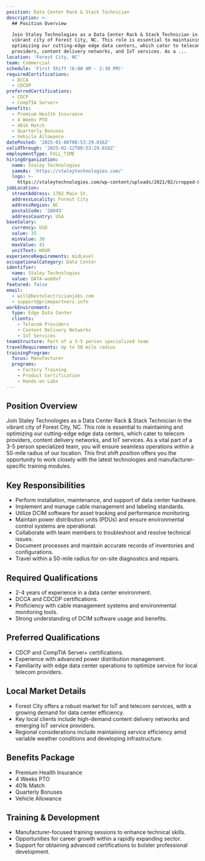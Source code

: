 ```yaml
---
position: Data Center Rack & Stack Technician
description: >-
  ## Position Overview

  Join Staley Technologies as a Data Center Rack & Stack Technician in the
  vibrant city of Forest City, NC. This role is essential to maintaining and
  optimizing our cutting-edge edge data centers, which cater to telecom
  providers, content delivery networks, and IoT services. As a ...
location: 'Forest City, NC'
team: Commercial
schedule: 'First Shift (6:00 AM - 2:30 PM)'
requiredCertifications:
  - DCCA
  - CDCDP
preferredCertifications:
  - CDCP
  - CompTIA Server+
benefits:
  - Premium Health Insurance
  - 4 Weeks PTO
  - 401k Match
  - Quarterly Bonuses
  - Vehicle Allowance
datePosted: '2025-01-06T08:53:29.016Z'
validThrough: '2025-02-12T08:53:29.016Z'
employmentType: FULL_TIME
hiringOrganization:
  name: Staley Technologies
  sameAs: 'https://staleytechnologies.com/'
  logo: >-
    https://staleytechnologies.com/wp-content/uploads/2021/02/cropped-Logo_StaleyTechnologies.png
jobLocation:
  streetAddress: 1702 Main St.
  addressLocality: Forest City
  addressRegion: NC
  postalCode: '28043'
  addressCountry: USA
baseSalary:
  currency: USD
  value: 35
  minValue: 30
  maxValue: 41
  unitText: HOUR
experienceRequirements: midLevel
occupationalCategory: Data Center
identifier:
  name: Staley Technologies
  value: DATA-wom9xf
featured: false
email:
  - will@bestelectricianjobs.com
  - support@primepartners.info
workEnvironment:
  type: Edge Data Center
  clients:
    - Telecom Providers
    - Content Delivery Networks
    - IoT Services
teamStructure: Part of a 3-5 person specialized team
travelRequirements: Up to 50 mile radius
trainingProgram:
  focus: Manufacturer
  programs:
    - Factory Training
    - Product Certification
    - Hands-on Labs
---
```




## Position Overview
Join Staley Technologies as a Data Center Rack & Stack Technician in the vibrant city of Forest City, NC. This role is essential to maintaining and optimizing our cutting-edge edge data centers, which cater to telecom providers, content delivery networks, and IoT services. As a vital part of a 3-5 person specialized team, you will ensure seamless operations within a 50-mile radius of our location. This first shift position offers you the opportunity to work closely with the latest technologies and manufacturer-specific training modules.

## Key Responsibilities
- Perform installation, maintenance, and support of data center hardware.
- Implement and manage cable management and labeling standards.
- Utilize DCIM software for asset tracking and performance monitoring.
- Maintain power distribution units (PDUs) and ensure environmental control systems are operational.
- Collaborate with team members to troubleshoot and resolve technical issues.
- Document processes and maintain accurate records of inventories and configurations.
- Travel within a 50-mile radius for on-site diagnostics and repairs.

## Required Qualifications
- 2-4 years of experience in a data center environment.
- DCCA and CDCDP certifications.
- Proficiency with cable management systems and environmental monitoring tools.
- Strong understanding of DCIM software usage and benefits.

## Preferred Qualifications
- CDCP and CompTIA Server+ certifications.
- Experience with advanced power distribution management.
- Familiarity with edge data center operations to optimize service for local telecom providers.

## Local Market Details
- Forest City offers a robust market for IoT and telecom services, with a growing demand for data center efficiency.
- Key local clients include high-demand content delivery networks and emerging IoT service providers.
- Regional considerations include maintaining service efficiency amid variable weather conditions and developing infrastructure.

## Benefits Package
- Premium Health Insurance
- 4 Weeks PTO
- 401k Match
- Quarterly Bonuses
- Vehicle Allowance

## Training & Development
- Manufacturer-focused training sessions to enhance technical skills.
- Opportunities for career growth within a rapidly expanding sector.
- Support for obtaining advanced certifications to bolster professional development.
